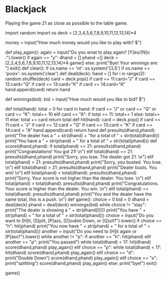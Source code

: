 # Blackjack
Playing the game 21 as close as possible to the table game.

import random
import os
deck = [2,3,4,5,6,7,8,9,10,11,12,13,14]*4
 
money = input("How much money would you like to play with? $")
 
def play_again():
again = input("Do you wnat to play again? [Y]es/[N]o :").lower()
if again == "y":
  dhand = []
  phand =[]
  deck = [2,3,4,5,6,7,8,9,10,11,12,13,14]*4
  game()
else:
  print("Bye! Your winnings are: ")
  exit()
def clear():
 if os.name == 'nt':
   os.system('CLS')
 if os.name == 'posix':
   os.system('clear')
def deal(deck):
hand = []
for i in range(2):
  random.shuffle(deck)
  card = deck.pop()
  if card == 11:card="J"
  if card == 12:card="Q"
  if card == 13:card="K"
  if card == 14:card="A"
  hand.append(card)
return hand
 
def winnings(bid):
 bid = input("How much would you like to bid? $")
 
def total(hand):
total = 0
for card in hand:
   if card == "J" or card == "Q" or card == "K":
     total+= 10
   elif card == "A":
     if total >= 11: total+= 1
     else: total+= 11
   else:
     total += card
return total
def hit(hand):
 card = deck.pop()
 if card == 11:card = "J"
 if card == 12:card = "Q"
 if card == 13:card = "K"
 if card == 14:card = "A"
 hand.append(card)
 return hand
def presults(dhand,phand):
print("The dealer has a " + str(dhand) + "for a total of " + str(total(dhand)))
print("You have a " + str(phand) + " for a total of " + str(total(phand)))
def score(dhand,phand):
if total(phand) == 21:
  presults(dhand,phand)
  print("Congratulations! You got 21! \n")
elif total(dhand) == 21:
  presults(dhand,phand)
  print("Sorry, you lose. The dealer got 21. \n")
elif total(phand) > 21:
  presults(dhand,phand)
  print("Sorry, you busted. You lose. \n")
elif total(dhand) > 21:
  presults(dhand,phand)
  print("Dealer busts. You win! \n")
elif total(phand) < total(dhand):
  presults(dhand,phand)
  print("Sorry, Your score is not higher than the dealer. You lose. \n")
elif total(phand) > total(dhand):
  presults(dhand,phand)
  print("Congratulations. Your score is higher than the dealer. You win. \n")
elif total(phand) == total(dhand):
  presults(dhand,phand)
  print("You and the dealer have the same total, this is a push. \n")
def game():
choice = 0
bid = 0
dhand = deal(deck)
phand = deal(deck)
winnings(bid)
while choice != "stay":
  print("The dealer is showing a " + str(dhand[0]))
  print("You have " + str(phand) + " for a total of " + str(total(phand)))
  choice = input("Do you want to [H]it, [S]plit, [P]ass, [D]ouble Down, or [Q]uit?").lower()
  if choice == "h":
    hit(phand)
    print("You now have " + str(phand) + " for a total of " + str(total(phand)))
    another = input("Do you need to [H]it again or [P]ass?").lower()
    while another != "p":
       if another == "h":
         hit(phand)
       elif another == "p":
         print("You passed")
    while total(dhand) < 17:
      hit(dhand)
    score(dhand,phand)
    play_again()
  elif choice == "p":
    while total(dhand) < 17:
      hit(dhand)
    score(dhand,phand)
    play_again()
  elif choice == "d":
    print("Double Down")
    score(dhand,phand)
    play_again()
  elif choice == "s":
    print("splitting")
    score(dhand,phand)
    play_again()
  else:
    print("bye!")
    exit()
 
 
 
game()
